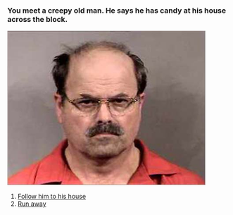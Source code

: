 ### You meet a creepy old man. He says he has candy at his house across the block.

![creepyoldguy](images/oldguy.jpg)

1. [Follow him to his house](house.md)  
2. [Run away](trees.md)